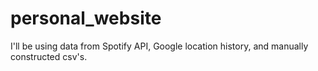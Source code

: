 # personal_website
I'll be using data from Spotify API, Google location history, and manually constructed csv's. 


